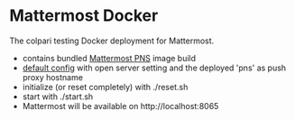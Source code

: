 # Mattermost Docker
The colpari testing Docker deployment for Mattermost.

* contains bundled [Mattermost PNS](https://docs.mattermost.com/deploy/mobile-hpns.html#host-your-own-push-proxy-service) image build 
* [default config](config.json-testing) with open server setting and the deployed 'pns' as push proxy hostname
* initialize (or reset completely) with ./reset.sh
* start with ./start.sh
* Mattermost will be available on http://localhost:8065
